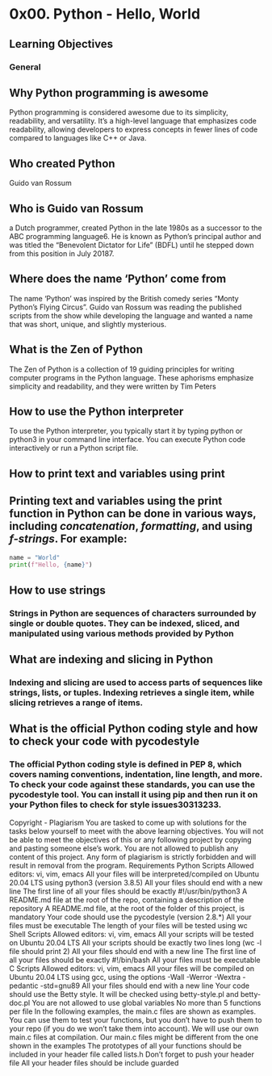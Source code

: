 # 0x00. Python - Hello, World

## Learning Objectives

### General

## Why Python programming is awesome

Python programming is considered awesome due to its simplicity, readability, and versatility. It’s a high-level language that emphasizes code readability, allowing developers to express concepts in fewer lines of code compared to languages like C++ or Java.

## Who created Python
Guido van Rossum

## Who is Guido van Rossum

a Dutch programmer, created Python in the late 1980s as a successor to the ABC programming language6. He is known as Python’s principal author and was titled the “Benevolent Dictator for Life” (BDFL) until he stepped down from this position in July 20187.

## Where does the name ‘Python’ come from

The name ‘Python’ was inspired by the British comedy series “Monty Python’s Flying Circus”. Guido van Rossum was reading the published scripts from the show while developing the language and wanted a name that was short, unique, and slightly mysterious.

## What is the Zen of Python

The Zen of Python is a collection of 19 guiding principles for writing computer programs in the Python language. These aphorisms emphasize simplicity and readability, and they were written by Tim Peters

## How to use the Python interpreter
To use the Python interpreter, you typically start it by typing python or python3 in your command line interface. You can execute Python code interactively or run a Python script file.

## How to print text and variables using print

## Printing text and variables using the print function in Python can be done in various ways, including *concatenation*, *formatting*, and using *f-strings*. For example:
```python
name = "World"
print(f"Hello, {name}")
```

## How to use strings

### Strings in Python are sequences of characters surrounded by single or double quotes. They can be indexed, sliced, and manipulated using various methods provided by Python

## What are indexing and slicing in Python

### Indexing and slicing are used to access parts of sequences like strings, lists, or tuples. Indexing retrieves a single item, while slicing retrieves a range of items.


## What is the official Python coding style and how to check your code with pycodestyle

### The official Python coding style is defined in PEP 8, which covers naming conventions, indentation, line length, and more. To check your code against these standards, you can use the pycodestyle tool. You can install it using pip and then run it on your Python files to check for style issues30313233.

Copyright - Plagiarism
You are tasked to come up with solutions for the tasks below yourself to meet with the above learning objectives.
You will not be able to meet the objectives of this or any following project by copying and pasting someone else’s work.
You are not allowed to publish any content of this project.
Any form of plagiarism is strictly forbidden and will result in removal from the program.
Requirements
Python Scripts
Allowed editors: vi, vim, emacs
All your files will be interpreted/compiled on Ubuntu 20.04 LTS using python3 (version 3.8.5)
All your files should end with a new line
The first line of all your files should be exactly #!/usr/bin/python3
A README.md file at the root of the repo, containing a description of the repository
A README.md file, at the root of the folder of this project, is mandatory
Your code should use the pycodestyle (version 2.8.*)
All your files must be executable
The length of your files will be tested using wc
Shell Scripts
Allowed editors: vi, vim, emacs
All your scripts will be tested on Ubuntu 20.04 LTS
All your scripts should be exactly two lines long (wc -l file should print 2)
All your files should end with a new line
The first line of all your files should be exactly #!/bin/bash
All your files must be executable
C Scripts
Allowed editors: vi, vim, emacs
All your files will be compiled on Ubuntu 20.04 LTS using gcc, using the options -Wall -Werror -Wextra -pedantic -std=gnu89
All your files should end with a new line
Your code should use the Betty style. It will be checked using betty-style.pl and betty-doc.pl
You are not allowed to use global variables
No more than 5 functions per file
In the following examples, the main.c files are shown as examples. You can use them to test your functions, but you don’t have to push them to your repo (if you do we won’t take them into account). We will use our own main.c files at compilation. Our main.c files might be different from the one shown in the examples
The prototypes of all your functions should be included in your header file called lists.h
Don’t forget to push your header file
All your header files should be include guarded


